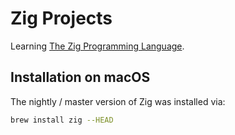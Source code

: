 # Zig Projects

Learning [The Zig Programming Language](https://ziglang.org).

## Installation on macOS

The nightly / master version of Zig was installed via:

```sh
brew install zig --HEAD
```
